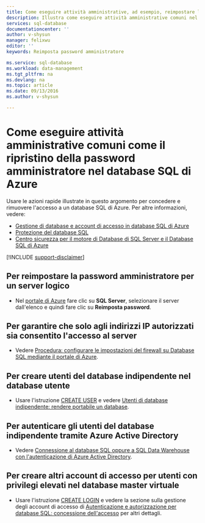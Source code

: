 ```yaml
---
title: Come eseguire attività amministrative, ad esempio, reimpostare la password di amministratore | Microsoft Docs
description: Illustra come eseguire attività amministrative comuni nel database SQL di Azure. Ad esempio, reimpostazione delle password amministratore, concessione e rimozione dell'accesso.
services: sql-database
documentationcenter: ''
author: v-shysun
manager: felixwu
editor: ''
keywords: Reimposta password amministratore

ms.service: sql-database
ms.workload: data-management
ms.tgt_pltfrm: na
ms.devlang: na
ms.topic: article
ms.date: 09/13/2016
ms.author: v-shysun

---
```

# Come eseguire attività amministrative comuni come il ripristino della password amministratore nel database SQL di Azure
Usare le azioni rapide illustrate in questo argomento per concedere e rimuovere l'accesso a un database SQL di Azure. Per altre informazioni, vedere:

* [Gestione di database e account di accesso in database SQL di Azure](sql-database-manage-logins.md)
* [Protezione del database SQL](sql-database-security.md)
* [Centro sicurezza per il motore di Database di SQL Server e il Database SQL di Azure](https://msdn.microsoft.com/library/bb510589)

[!INCLUDE [support-disclaimer](../../includes/support-disclaimer.md)]

## Per reimpostare la password amministratore per un server logico
* Nel [portale di Azure](https://portal.azure.com) fare clic su **SQL Server**, selezionare il server dall'elenco e quindi fare clic su **Reimposta password**.

## Per garantire che solo agli indirizzi IP autorizzati sia consentito l'accesso al server
* Vedere [Procedura: configurare le impostazioni del firewall su Database SQL mediante il portale di Azure](sql-database-configure-firewall-settings.md).

## Per creare utenti del database indipendente nel database utente
* Usare l'istruzione [CREATE USER](https://msdn.microsoft.com/library/ms173463.aspx) e vedere [Utenti di database indipendente: rendere portabile un database](https://msdn.microsoft.com/library/ff929188.aspx).

## Per autenticare gli utenti del database indipendente tramite Azure Active Directory
* Vedere [Connessione al database SQL oppure a SQL Data Warehouse con l'autenticazione di Azure Active Directory](sql-database-aad-authentication.md).

## Per creare altri account di accesso per utenti con privilegi elevati nel database master virtuale
* Usare l'istruzione [CREATE LOGIN](https://msdn.microsoft.com/library/ms189751.aspx) e vedere la sezione sulla gestione degli account di accesso di [Autenticazione e autorizzazione per database SQL: concessione dell'accesso](sql-database-manage-logins.md) per altri dettagli.

<!---HONumber=AcomDC_0914_2016-->
